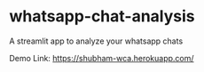 # whatsapp-chat-analysis
A streamlit app to analyze your whatsapp chats

Demo Link: https://shubham-wca.herokuapp.com/
